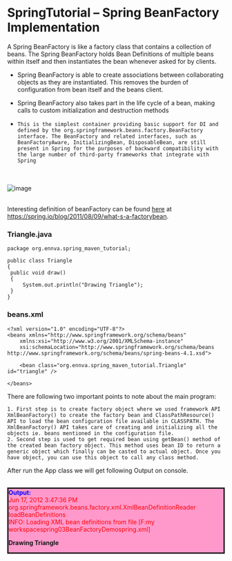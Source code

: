 # SpringTutorial – Spring BeanFactory Implementation
A Spring BeanFactory is like a factory class that contains a collection of beans.
The Spring BeanFactory holds Bean Definitions of multiple beans within itself and then instantiates
the bean whenever asked for by clients.

* Spring BeanFactory is able to create associations between collaborating objects as they are instantiated. This removes the burden of configuration from bean itself and the beans client.

* Spring  BeanFactory also takes part in the life cycle of a bean, making calls to custom initialization and destruction methods

* 
	```
	This is the simplest container providing basic support for DI and defined by the org.springframework.beans.factory.BeanFactory interface. The BeanFactory and related interfaces, such as BeanFactoryAware, InitializingBean, DisposableBean, are still present in Spring for the purposes of backward compatibility with the large number of third-party frameworks that integrate with Spring
	```
<br /><br />
![image](https://i1.wp.com/www.dineshonjava.com/wp-content/uploads/2012/06/beanfactory.jpg?resize=530%2C331&ssl=1)
<br /><br />

Interesting definition of beanFactory can be found [here](https://spring.io/blog/2011/08/09/what-s-a-factorybean) at https://spring.io/blog/2011/08/09/what-s-a-factorybean.


### Triangle.java
```
package org.ennva.spring_maven_tutorial;

public class Triangle 
{
 public void draw()
 {
     System.out.println("Drawing Triangle");
 }
}
```

### beans.xml
```
<?xml version="1.0" encoding="UTF-8"?>
<beans xmlns="http://www.springframework.org/schema/beans"
	xmlns:xsi="http://www.w3.org/2001/XMLSchema-instance"
	xsi:schemaLocation="http://www.springframework.org/schema/beans http://www.springframework.org/schema/beans/spring-beans-4.1.xsd">
	
	<bean class="org.ennva.spring_maven_tutorial.Triangle" id="triangle" />

</beans>
```

There are following two important points to note about the main program:

    1. First step is to create factory object where we used framework API XmlBeanFactory() to create the factory bean and ClassPathResource() API to load the bean configuration file available in CLASSPATH. The XmlBeanFactory() API takes care of creating and initializing all the objects ie. beans mentioned in the configuration file.
    2. Second step is used to get required bean using getBean() method of the created bean factory object. This method uses bean ID to return a generic object which finally can be casted to actual object. Once you have object, you can use this object to call any class method.
    
After run the App class we will get following Output on console. <br /><br />
<div style="background-color: #ff99cc; border-width: thin; border: solid;">
<div style="color: blue;"><b>Output:</b></div>
<div style="color: red;">Jun 17, 2012 3:47:36 PM org.springframework.beans.factory.xml.XmlBeanDefinitionReader loadBeanDefinitions</div>
<div style="color: red;">INFO: Loading XML bean definitions from file [F:my workspacespring03BeanFactoryDemospring.xml]</div>
<p><b>Drawing Triangle</b></p>
</div> 
